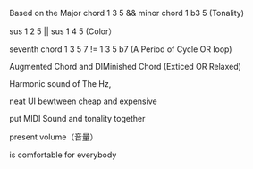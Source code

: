 Based on the Major chord 1 3 5 && minor chord 1 b3 5 (Tonality)

sus 1 2 5 || sus 1 4 5    (Color）

seventh chord 1 3 5 7 != 1 3 5 b7 (A Period of Cycle OR loop)

Augmented  Chord and DIMinished Chord  (Exticed OR Relaxed)

Harmonic sound of The Hz, 

neat UI bewtween cheap and expensive

put MIDI Sound and tonality together

present volume（音量）

is comfortable for everybody
